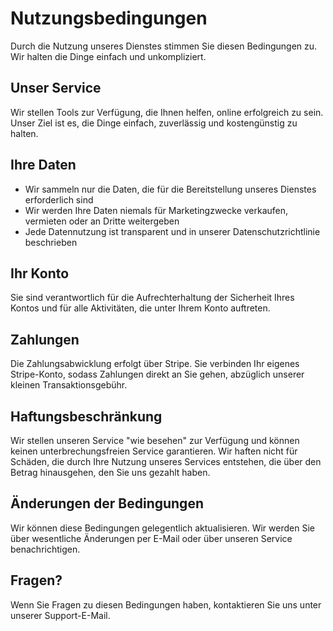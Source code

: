 # Nutzungsbedingungen

Durch die Nutzung unseres Dienstes stimmen Sie diesen Bedingungen zu. Wir halten die Dinge einfach und unkompliziert.

## Unser Service

Wir stellen Tools zur Verfügung, die Ihnen helfen, online erfolgreich zu sein. Unser Ziel ist es, die Dinge einfach, zuverlässig und kostengünstig zu halten.

## Ihre Daten

- Wir sammeln nur die Daten, die für die Bereitstellung unseres Dienstes erforderlich sind
- Wir werden Ihre Daten niemals für Marketingzwecke verkaufen, vermieten oder an Dritte weitergeben
- Jede Datennutzung ist transparent und in unserer Datenschutzrichtlinie beschrieben

## Ihr Konto

Sie sind verantwortlich für die Aufrechterhaltung der Sicherheit Ihres Kontos und für alle Aktivitäten, die unter Ihrem Konto auftreten.

## Zahlungen

Die Zahlungsabwicklung erfolgt über Stripe. Sie verbinden Ihr eigenes Stripe-Konto, sodass Zahlungen direkt an Sie gehen, abzüglich unserer kleinen Transaktionsgebühr.

## Haftungsbeschränkung

Wir stellen unseren Service "wie besehen" zur Verfügung und können keinen unterbrechungsfreien Service garantieren. Wir haften nicht für Schäden, die durch Ihre Nutzung unseres Services entstehen, die über den Betrag hinausgehen, den Sie uns gezahlt haben.

## Änderungen der Bedingungen

Wir können diese Bedingungen gelegentlich aktualisieren. Wir werden Sie über wesentliche Änderungen per E-Mail oder über unseren Service benachrichtigen.

## Fragen?

Wenn Sie Fragen zu diesen Bedingungen haben, kontaktieren Sie uns unter unserer Support-E-Mail.